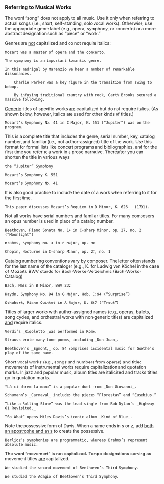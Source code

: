 ### Referring to Musical Works
The word “song” does not apply to all music. Use it only when referring to actual songs (i.e., short, self-standing, solo vocal works). Otherwise, use the appropriate genre label (e.g., opera, symphony, or concerto) or a more abstract designation such as “piece” or “work.”

Genres are <span style="text-decoration:underline;">not</span> capitalized and do not require italics:

	Mozart was a master of opera and the concerto.
	
	The symphony is an important Romantic genre.

	In this madrigal by Marenzio we hear a number of remarkable dissonances.

    	Charlie Parker was a key figure in the transition from swing to bebop.

    	By infusing traditional country with rock, Garth Brooks secured a massive following.  

<span style="text-decoration:underline;">Generic</span> titles of specific works <span style="text-decoration:underline;">are</span> capitalized but do not require italics. (As shown below, however, italics are used for other kinds of titles.)

    Mozart’s Symphony No. 41 in C Major, K. 551 (“Jupiter”) was on the program.

This is a complete title that includes the genre, serial number, key, catalog number, and familiar (i.e., not author-assigned) title of the work. Use this format for formal lists like concert programs and bibliographies, and for the first time you refer to a work in a prose narrative. Thereafter you can shorten the title in various ways. 

    the “Jupiter” Symphony

    Mozart’s Symphony K. 551

    Mozart’s Symphony No. 41  

It is also good practice to include the date of a work when referring to it for the first time. 
	
	This paper discusses Mozart’s Requiem in D Minor, K. 626_ _(1791).

Not all works have serial numbers and familiar titles. For many composers an opus number is used in place of a catalog number.

    Beethoven, Piano Sonata No. 14 in C-sharp Minor, op. 27, no. 2 (“Moonlight”)

    Brahms, Symphony No. 3 in F Major, op. 90

    Chopin, Nocturne in C-sharp Minor, op. 27, no. 1

Catalog numbering conventions vary by composer. The letter often stands for the last name of the cataloger (e.g., K. for Ludwig von Köchel in the case of Mozart). BWV stands for Bach-Werke-Verzeichnis (Bach-Works-Catalog).

    Bach, Mass in B Minor, BWV 232

    Haydn, Symphony No. 94 in G Major, Hob. I:94 (“Surprise”)

    Schubert, Piano Quintet in A Major, D. 667 (“Trout”)

Titles of larger works with author-assigned names (e.g., operas, ballets, song cycles, and orchestral works with non-generic titles) are capitalized <span style="text-decoration:underline;">and</span> require italics.

    Verdi’s _Rigoletto _was performed in Rome.

    Strauss wrote many tone poems, including _Don Juan_.

    Beethoven’s _Egmont,_ op. 84 comprises incidental music for Goethe’s play of the same name.

Short vocal works (e.g., songs and numbers from operas) and titled movements of instrumental works require capitalization and quotation marks. In jazz and popular music, album titles are italicized and tracks titles go in quotation marks.

	"Là ci darem la mano” is a popular duet from _Don Giovanni_.

	Schumann’s _Carnaval_ includes the pieces “Florestan” and “Eusebius.”

	“Like a Rolling Stone” was the lead single from Bob Dylan’s _Highway 61 Revisited._

	“So What” opens Miles Davis’s iconic album _Kind of Blue_.

Note the possessive form of Davis. When a name ends in s or z, add <span style="text-decoration:underline;">both an apostrophe and an s</span> to create the possessive.

	Berlioz’s symphonies are programmatic, whereas Brahms’s represent absolute music.

The word “movement” is not capitalized. Tempo designations serving as movement titles <span style="text-decoration:underline;">are</span> capitalized. 

	We studied the second movement of Beethoven’s Third Symphony.

	We studied the Adagio of Beethoven’s Third Symphony.
